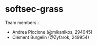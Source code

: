 # softsec-grass

Team members :
- Andrea Piccione (@mikanikos, 294045)
- Clément Burgelin (@Zyfarok, 249954)
